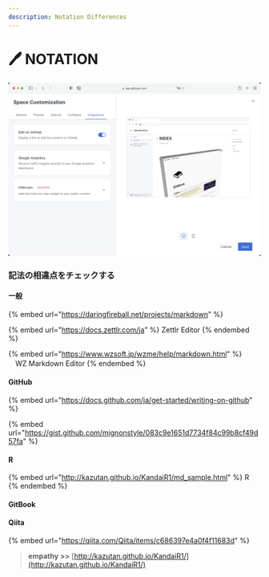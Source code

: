```yaml
---
description: Notation Differences
---
```


# 🖊 NOTATION

![Edit on GitHub](.gitbook/assets/editongithub.jpg)

### 記法の相違点をチェックする



#### 一般

{% embed url="https://daringfireball.net/projects/markdown" %}

{% embed url="https://docs.zettlr.com/ja" %}
Zettlr Editor
{% endembed %}

{% embed url="https://www.wzsoft.jp/wzme/help/markdown.html" %}
　WZ Markdown Editor
{% endembed %}







#### GitHub

{% embed url="https://docs.github.com/ja/get-started/writing-on-github" %}

{% embed url="https://gist.github.com/mignonstyle/083c9e1651d7734f84c99b8cf49d57fa" %}

#### R

{% embed url="http://kazutan.github.io/KandaiR1/md_sample.html" %}
R
{% endembed %}



#### GitBook









#### Qiita

{% embed url="https://qiita.com/Qiita/items/c686397e4a0f4f11683d" %}





> **empathy >>** [http://kazutan.github.io/KandaiR1/](http://kazutan.github.io/KandaiR1/)
